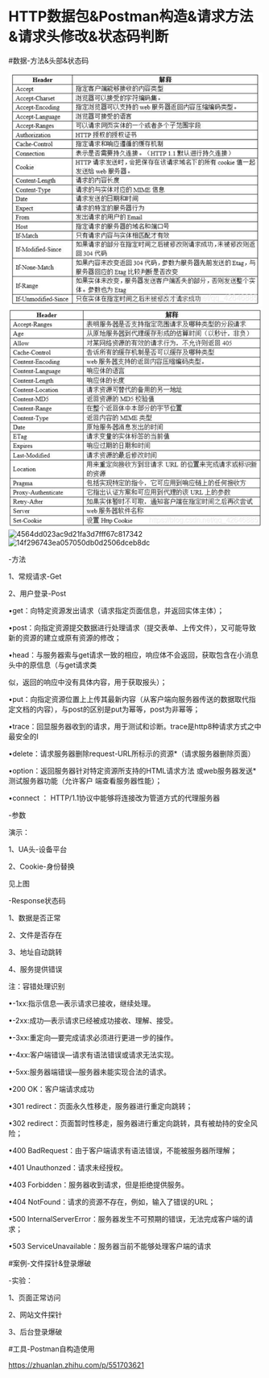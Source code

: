 # HTTP数据包&Postman构造&请求方法&请求头修改&状态码判断

\#数据-方法&头部&状态码

![78b236cf5238f8887a1c17693e7fc174](images/78b236cf5238f8887a1c17693e7fc174.png)![9f886f1fb380e8e13f3ce9cc0e89575f](images/9f886f1fb380e8e13f3ce9cc0e89575f.png)![4564dd023ac9d21fa3d7fff67c817342](H:/xwechat_files/wxid_1skja5fxoixo12_9291/temp/RWTemp/2025-10/4564dd023ac9d21fa3d7fff67c817342.png)![14f296743ea057050db0d2506dceb8dc](H:/xwechat_files/wxid_1skja5fxoixo12_9291/temp/RWTemp/2025-10/14f296743ea057050db0d2506dceb8dc.png)

-方法

1、常规请求-Get

2、用户登录-Post

•get：向特定资源发出请求（请求指定页面信息，并返回实体主体）；

•post：向指定资源提交数据进行处理请求（提交表单、上传文件），又可能导致新的资源的建立或原有资源的修改；

•head：与服务器索与get请求一致的相应，响应体不会返回，获取包含在小消息头中的原信息（与get请求类

似，返回的响应中没有具体内容，用于获取报头）；

•put：向指定资源位置上上传其最新内容（从客户端向服务器传送的数据取代指定文档的内容），与post的区别是put为幂等，post为非幂等；

•trace：回显服务器收到的请求，用于测试和诊断。trace是http8种请求方式之中最安全的l

•delete：请求服务器删除request-URL所标示的资源*（请求服务器删除页面）

•option：返回服务器针对特定资源所支持的HTML请求方法 或web服务器发送*测试服务器功能（允许客户 端查看服务器性能）；

•connect ： HTTP/1.1协议中能够将连接改为管道方式的代理服务器

 

-参数

演示：

1、UA头-设备平台

2、Cookie-身份替换

见上图

 

-Response状态码

1、数据是否正常

2、文件是否存在

3、地址自动跳转

4、服务提供错误

注：容错处理识别

•-1xx:指示信息—表示请求已接收，继续处理。

•-2xx:成功—表示请求已经被成功接收、理解、接受。

•-3xx:重定向—要完成请求必须进行更进一步的操作。

•-4xx:客户端错误—请求有语法错误或请求无法实现。

•-5xx:服务器端错误—服务器未能实现合法的请求。

•200 OK：客户端请求成功

•301 redirect：页面永久性移走，服务器进行重定向跳转；

•302 redirect：页面暂时性移走，服务器进行重定向跳转，具有被劫持的安全风险；

•400 BadRequest：由于客户端请求有语法错误，不能被服务器所理解；

•401 Unauthonzed：请求未经授权。

•403 Forbidden：服务器收到请求，但是拒绝提供服务。

•404 NotFound：请求的资源不存在，例如，输入了错误的URL；

•500 InternalServerError：服务器发生不可预期的错误，无法完成客户端的请求；

•503 ServiceUnavailable：服务器当前不能够处理客户端的请求

 

\#案例-文件探针&登录爆破

-实验：

1、页面正常访问

2、网站文件探针

3、后台登录爆破

 

\#工具-Postman自构造使用

https://zhuanlan.zhihu.com/p/551703621